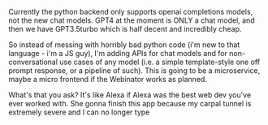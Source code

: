 Currently the python backend only supports openai completions models, not the new chat models. GPT4 at the moment is ONLY a chat model, and then we have 
GPT3.5turbo which is half decent and incredibly cheap.

So instead of messing with horribly bad python code (i'm new to that language - i'm a JS guy), I'm adding APIs for chat models and for non-conversational use cases of any model (i.e. a simple template-style one off prompt response, or a pipeline of such). This is going to be a microservice, maybe a micro frontend if the Webinator works as planned.

What's that you ask? It's like Alexa if Alexa was the best web dev you've ever worked with. She gonna finish this app because my carpal tunnel is extremely severe and I can no longer type